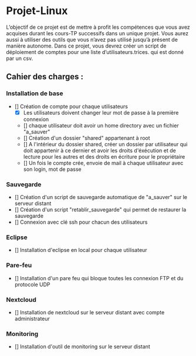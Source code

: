 # Projet-Linux

L’objectif de ce projet est de mettre à profit les compétences que vous avez acquises durant
les cours-TP successifs dans un unique projet. Vous aurez aussi à utiliser des outils que vous
n’avez pas utilisé jusqu’à présent de manière autonome. Dans ce projet, vous devrez créer un
script de déploiement de comptes pour une liste d’utilisateurs.trices. qui est donné par un csv.

## Cahier des charges : 
### Installation de base 
- [] Création de compte pour chaque utilisateurs
    - [x] Les utilisateurs doivent changer leur mot de passe à la première connexion 
    - [] chaque utilisateur doit avoir un home directory avec un fichier "a_sauver"
    - [] Création d'un dossier "shared" appartenant à root 
    - [] A l'intérieur du dossier shared, créer un dossier par utilisateur qui doit appartenir à ce dernier et avoir les droits d'éxécution et de lecture pour les autres et des droits en écriture pour le propriétaire
    - [] Un fois le compte crée, envoie de mail à chaque utilisateur avec son login, mot de passe

### Sauvegarde
- [] Création d'un script de sauvegarde automatique de "a_sauver" sur le serveur distant
- [] Création d'un script "retablir_sauvegarde" qui permet de restaurer la sauvegarde
- [] Connexion avec clé ssh pour chacun des utilisateurs

### Eclipse
- [] Installation d'eclipse en local pour chaque utilisateur

### Pare-feu
- [] Installation d'un pare feu qui bloque toutes les connexion FTP et du protocole UDP

### Nextcloud
- [] Installation de nextcloud sur le serveur distant avec compte administrateur

### Monitoring
- [] Installation d'outil de monitoring sur le serveur distant


